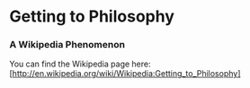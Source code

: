 # Getting to Philosophy
### A Wikipedia Phenomenon

You can find the Wikipedia page here: [http://en.wikipedia.org/wiki/Wikipedia:Getting_to_Philosophy]